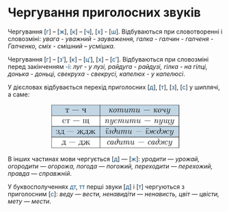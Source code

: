 # Чергування приголосних звуків

Чергування [<font color="#0F5181">г</font>] – [<font color="#0F5181">ж</font>], [<font color="#0F5181">к</font>] – [<font color="#0F5181">ч</font>], [<font color="#0F5181">х</font>] - [<font color="#0F5181">ш</font>]. Вiдбуваються при словотвореннi i словозмiнi: *увага - уважний - зауваження, галка - галчин - галченя - Галченко, смiх - смiшний – усмiшка*.

Чергування [<font color="#0F5181">г</font>] – [<font color="#0F5181">з′</font>], [<font color="#0F5181">к</font>] – [<font color="#0F5181">ц′</font>], [<font color="#0F5181">х</font>] – [<font color="#0F5181">с′</font>]. Вiдбуваються при словозмiнi перед закiнченням <font color="#0F5181">-i</font>: *луг - у лузi, райдуга - райдузi, гiлка - на гiлцi, донька - доньцi, свекруха - свекрусi, капелюх - у капелюсi*.

У дiєсловах вiдбувається перехiд приголосних [<font color="#0F5181">д</font>], [<font color="#0F5181">т</font>], [<font color="#0F5181">з</font>], [<font color="#0F5181">с</font>] у шиплячi, а саме:

<p align="center"><img width="300"class="image" src="../pics/pic5.png"/></p>

В iнших частинах мови чергується [<font color="#0F5181">д</font>] — [<font color="#0F5181">ж</font>]: *уродити — урожай, огородити — огорожа, погода — погожий, переходити — перехожий, правда — справжнiй*.

У буквосполученнях <font color="#0F5181">дт</font>, <font color="#0F5181">тт</font> першi звуки [<font color="#0F5181">д</font>] i [<font color="#0F5181">т</font>] чергуються з приголосним [<font color="#0F5181">с</font>]: *веду — вести, ненавидiти — ненависть, цвiт — цвiсти, мету — мести*.